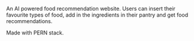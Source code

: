 An AI powered food recommendation website. Users can insert their favourite types of food, add in the ingredients in their pantry and get food recommendations.

Made with PERN stack.
